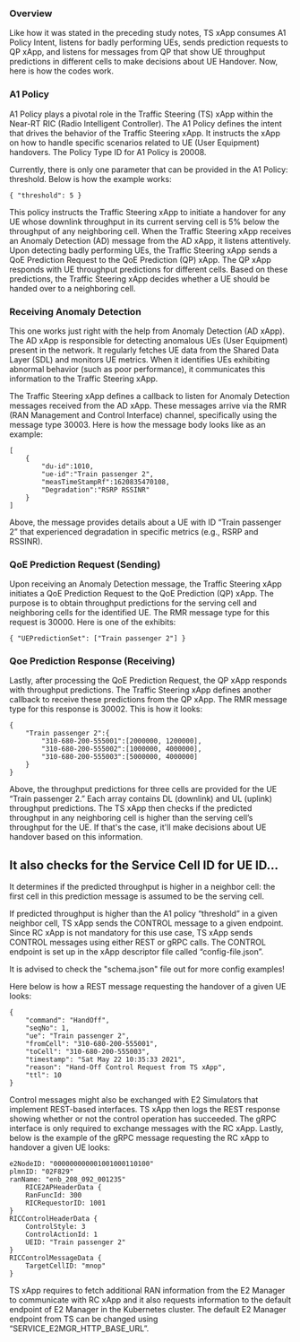 ### Overview

Like how it was stated in the preceding study notes, TS xApp consumes A1 Policy Intent, listens for badly performing UEs, sends prediction requests to QP xApp, and listens for messages from QP that show UE throughput predictions in different cells to make decisions about UE Handover. Now, here is how the codes work.

### A1 Policy

A1 Policy plays a pivotal role in the Traffic Steering (TS) xApp within the Near-RT RIC (Radio Intelligent Controller). The A1 Policy defines the intent that drives the behavior of the Traffic Steering xApp. It instructs the xApp on how to handle specific scenarios related to UE (User Equipment) handovers. The Policy Type ID for A1 Policy is 20008.

Currently, there is only one parameter that can be provided in the A1 Policy: threshold. Below is how the example works:

```
{ "threshold": 5 }
```

This policy instructs the Traffic Steering xApp to initiate a handover for any UE whose downlink throughput in its current serving cell is 5% below the throughput of any neighboring cell. When the Traffic Steering xApp receives an Anomaly Detection (AD) message from the AD xApp, it listens attentively. Upon detecting badly performing UEs, the Traffic Steering xApp sends a QoE Prediction Request to the QoE Prediction (QP) xApp. The QP xApp responds with UE throughput predictions for different cells. Based on these predictions, the Traffic Steering xApp decides whether a UE should be handed over to a neighboring cell.

### Receiving Anomaly Detection

This one works just right with the help from Anomaly Detection (AD xApp). The AD xApp is responsible for detecting anomalous UEs (User Equipment) present in the network. It regularly fetches UE data from the Shared Data Layer (SDL) and monitors UE metrics. When it identifies UEs exhibiting abnormal behavior (such as poor performance), it communicates this information to the Traffic Steering xApp.

The Traffic Steering xApp defines a callback to listen for Anomaly Detection messages received from the AD xApp. These messages arrive via the RMR (RAN Management and Control Interface) channel, specifically using the message type 30003. Here is how the message body looks like as an example:

```
[
    {
        "du-id":1010,
        "ue-id":"Train passenger 2",
        "measTimeStampRf":1620835470108,
        "Degradation":"RSRP RSSINR"
    }
]
```

Above, the message provides details about a UE with ID “Train passenger 2” that experienced degradation in specific metrics (e.g., RSRP and RSSINR).

### QoE Prediction Request (Sending)

Upon receiving an Anomaly Detection message, the Traffic Steering xApp initiates a QoE Prediction Request to the QoE Prediction (QP) xApp. The purpose is to obtain throughput predictions for the serving cell and neighboring cells for the identified UE. The RMR message type for this request is 30000. Here is one of the exhibits:

```
{ "UEPredictionSet": ["Train passenger 2"] }
```

### Qoe Prediction Response (Receiving)

Lastly, after processing the QoE Prediction Request, the QP xApp responds with throughput predictions. The Traffic Steering xApp defines another callback to receive these predictions from the QP xApp. The RMR message type for this response is 30002. This is how it looks:

```
{
    "Train passenger 2":{
        "310-680-200-555001":[2000000, 1200000],
        "310-680-200-555002":[1000000, 4000000],
        "310-680-200-555003":[5000000, 4000000]
    }
}
```

Above, the throughput predictions for three cells are provided for the UE “Train passenger 2.” Each array contains DL (downlink) and UL (uplink) throughput predictions. The TS xApp then checks if the predicted throughput in any neighboring cell is higher than the serving cell’s throughput for the UE. If that's the case, it'll make decisions about UE handover based on this information.

## It also checks for the Service Cell ID for UE ID...

It determines if the predicted throughput is higher in a neighbor cell: the first cell in this prediction message is assumed to be the serving cell.

If predicted throughput is higher than the A1 policy “threshold” in a given neighbor cell, TS xApp sends the CONTROL message to a given endpoint. Since RC xApp is not mandatory for this use case, TS xApp sends CONTROL messages using either REST or gRPC calls. The CONTROL endpoint is set up in the xApp descriptor file called “config-file.json”.

It is advised to check the "schema.json" file out for more config examples!

Here below is how a REST message requesting the handover of a given UE looks:

```
{
    "command": "HandOff",
    "seqNo": 1,
    "ue": "Train passenger 2",
    "fromCell": "310-680-200-555001",
    "toCell": "310-680-200-555003",
    "timestamp": "Sat May 22 10:35:33 2021",
    "reason": "Hand-Off Control Request from TS xApp",
    "ttl": 10
}
```

Control messages might also be exchanged with E2 Simulators that implement REST-based interfaces. TS xApp then logs the REST response showing whether or not the control operation has succeeded. The gRPC interface is only required to exchange messages with the RC xApp. Lastly, below is the example of the gRPC message requesting the RC xApp to handover a given UE looks:

```
e2NodeID: "000000000001001000110100"
plmnID: "02F829"
ranName: "enb_208_092_001235"
    RICE2APHeaderData {
    RanFuncId: 300
    RICRequestorID: 1001
}
RICControlHeaderData {
    ControlStyle: 3
    ControlActionId: 1
    UEID: "Train passenger 2"
}
RICControlMessageData {
    TargetCellID: "mnop"
}
```
TS xApp requires to fetch additional RAN information from the E2 Manager to communicate with RC xApp and it also requests information to the default endpoint of E2 Manager in the Kubernetes cluster. The default E2 Manager endpoint from TS can be changed using “SERVICE_E2MGR_HTTP_BASE_URL”.
